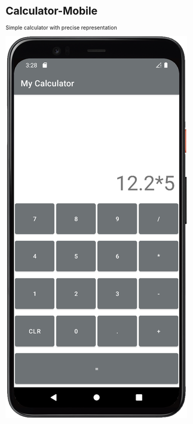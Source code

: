# Calculator-Mobile
Simple calculator with precise representation 


![](MyCalculator/images/Calculator_image.png)
